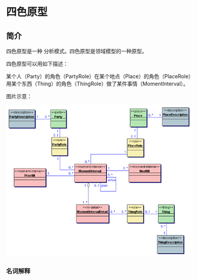 # 四色原型

## 简介

四色原型是一种 分析模式。四色原型是领域模型的一种原型。

四色原型可以用如下描述：

某个人（Party）的角色（PartyRole）在某个地点（Place）的角色（PlaceRole）用某个东西（Thing）的角色（ThingRole）做了某件事情（MomentInterval）。



图片示意：

![img](.\四色原型示意图.gif)





### 名词解释
